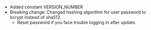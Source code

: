 - Added constant VERSION_NUMBER
- Breaking change:
    Changed hashing algorithm for user password to bcrypt instead of sha512.
    - Reset password if you face trouble logging in after update.
